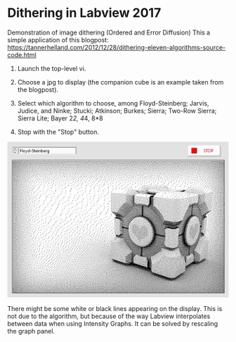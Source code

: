 # Dithering in Labview 2017
Demonstration of image dithering (Ordered and Error Diffusion)
This a simple application of this blogpost: https://tannerhelland.com/2012/12/28/dithering-eleven-algorithms-source-code.html

1. Launch the top-level vi.

2. Choose a jpg to display (the companion cube is an example taken from the blogpost).

3. Select which algorithm to choose, among Floyd-Steinberg; Jarvis, Judice, and Ninke; Stucki; Atkinson; Burkes; Sierra; Two-Row Sierra; Sierra Lite; Bayer 2*2, 4*4, 8*8

4. Stop with the "Stop" button.

![Example](https://github.com/Sylvain-Deposit/Dithering/blob/master/ExampleDithering.jpg)

There might be some white or black lines appearing on the display. This is not due to the algorithm, but because of the way Labview interpolates between data when using Intensity Graphs. It can be solved by rescaling the graph panel. 
